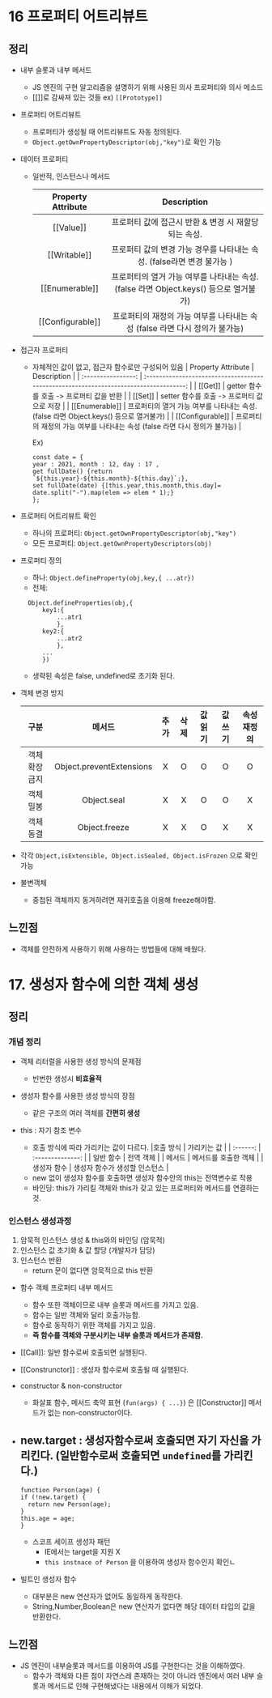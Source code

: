 # 16 프로퍼티 어트리뷰트

## 정리

- 내부 슬롯과 내부 메서드
  - JS 엔진의 구현 알고리즘을 설명하기 위해 사용된 의사 프로퍼티와 의사 메소드
  - [[]]로 감싸져 있는 것들 ex) `[[Prototype]]`
- 프로퍼티 어트리뷰트
  - 프로퍼티가 생성될 때 어트리뷰트도 자동 정의된다.
  - `Object.getOwnPropertyDescriptor(obj,"key")`로 확인 가능
- 데이터 프로퍼티

  - 일반적, 인스턴스나 메서드

    | Property Attribute |                                      Description                                      |
    | :----------------: | :-----------------------------------------------------------------------------------: |
    |     [[Value]]      |                 프로퍼티 값에 접근시 반환 & 변경 시 재할당되는 속성.                  |
    |    [[Writable]]    |        프로퍼티 값의 변경 가능 경우를 나타내는 속성. (false라면 변경 불가능 )         |
    |   [[Enumerable]]   | 프로퍼티의 열거 가능 여부를 나타내는 속성. (false 라면 Object.keys() 등으로 열거불가) |
    |  [[Configurable]]  |      프로퍼티의 재정의 가능 여부를 나타내는 속성 (false 라면 다시 정의가 불가능)      |

- 접근자 프로퍼티

  - 자체적인 값이 없고, 접근자 함수로만 구성되어 있음
    | Property Attribute | Description |
    | :----------------: | :-----------------------------------------------------------------------------------: |
    | [[Get]] | getter 함수를 호출 -> 프로퍼티 값을 반환 |
    | [[Set]] | setter 함수를 호출 -> 프로퍼티 값으로 저장 |
    | [[Enumerable]] | 프로퍼티의 열거 가능 여부를 나타내는 속성. (false 라면 Object.keys() 등으로 열거불가) |
    | [[Configurable]] | 프로퍼티의 재정의 가능 여부를 나타내는 속성 (false 라면 다시 정의가 불가능) |

    Ex)

    ```
    const date = {
    year : 2021, month : 12, day : 17 ,
    get fullDate() {return `${this.year}-${this.month}-${this.day}`;},
    set fullDate(date) {[this.year,this.month,this.day]= date.split("-").map(elem => elem * 1);}
    };
    ```

- 프로퍼티 어트리뷰트 확인
  - 하나의 프로퍼티: `Object.getOwnPropertyDescriptor(obj,"key")`
  - 모든 프로퍼티: `Object.getOwnPropertyDescriptors(obj)`
- 프로퍼티 정의
  - 하나: `Object.defineProperty(obj,key,{ ...atr})`
  - 전체:
  ```
    Object.defineProperties(obj,{
        key1:{
            ...atr1
            },
        key2:{
            ...atr2
            },
        ...
        })
  ```
  - 생략된 속성은 false, undefined로 초기화 된다.
- 객체 변경 방지

  |     구분      |          메서드          | 추가 | 삭제 | 값 읽기 | 값 쓰기 | 속성 재정의 |
  | :-----------: | :----------------------: | :--: | :--: | :-----: | :-----: | :---------: |
  | 객체 확장금지 | Object.preventExtensions |  X   |  O   |    O    |    O    |      O      |
  |   객체 밀봉   |       Object.seal        |  X   |  X   |    O    |    O    |      X      |
  |   객체 동결   |      Object.freeze       |  X   |  X   |    O    |    X    |      X      |

- 각각 `Object,isExtensible, Object.isSealed, Object.isFrozen` 으로 확인 가능

- 불변객체
  - 중첩된 객체까지 동겨하려면 재귀호출을 이용해 freeze해야함.

## 느낀점

- 객체를 안전하게 사용하기 위해 사용하는 방법들에 대해 배웠다.

# 17. 생성자 함수에 의한 객체 생성

## 정리

### 개념 정리

- 객체 리터럴을 사용한 생성 방식의 문제점
  - 빈번한 생성시 **비효율적**
- 생성자 함수를 사용한 생성 방식의 장점

  - 같은 구조의 여러 객체를 **간편히 생성**

- this : 자기 참조 변수

  - 호출 방식에 따라 가리키는 값이 다르다.
    |호출 방식 | 가리키는 값 |
    | :------: | :--------------: |
    | 일반 함수 | 전역 객체 |
    | 메서드 | 메서드를 호출한 객체 |
    | 생성자 함수 | 생성자 함수가 생성할 인스턴스 |
  - new 없이 생성자 함수를 호출하면 생성자 함수안의 this는 전역변수로 작용
  - 바인딩: this가 가리킬 객체와 this가 갖고 있는 프로퍼티와 메서드를 연결하는 것.

### 인스턴스 생성과정

1. 암묵적 인스턴스 생성 & this와의 바인딩 (암묵적)
2. 인스턴스 값 초기화 & 값 할당 (개발자가 담당)
3. 인스턴스 반환
   - return 문이 없다면 암묵적으로 this 반환

- 함수 객체 프로퍼티 내부 메서드

  - 함수 또한 객체이므로 내부 슬롯과 메서드를 가지고 있음.
  - 함수는 일반 객체와 달리 호출가능함.
  - 함수로 동작하기 위한 객체를 가지고 있음.
  - **즉 함수를 객체와 구분시키는 내부 슬롯과 메서드가 존재함.**

- [[Call]]: 일반 함수로써 호출되면 실행된다.
- [[Construnctor]] : 생성자 함수로써 호출될 때 실행된다.

- constructor & non-constructor
  - 화살표 함수, 메서드 축약 표현 (`fun(args) { ...}`) 은 [[Constructor]] 메서드가 없는 non-constructor이다.
- ## new.target : 생성자함수로써 호출되면 자기 자신을 가리킨다. (일반함수로써 호출되면 `undefined`를 가리킨다.)

  ```
  function Person(age) {
  if (!new.target) {
    return new Person(age);
  }
  this.age = age;
  }
  ```

  - 스코프 세이프 생성자 패턴
    - IE에서는 target을 지원 X
    - `this instnace of Person` 을 이용하여 생성자 함수인지 확인ㄴ

- 빌트인 생성자 함수
  - 대부분은 new 연산자가 없어도 동일하게 동작한다.
  - String,Number,Boolean은 new 연산자가 없다면 해당 데이터 타입의 값을 반환한다.

## 느낀점

- JS 엔진이 내부슬롯과 메서드를 이용하여 JS를 구현한다는 것을 이해하였다.
  - 함수가 객체와 다른 점이 자연스레 존재하는 것이 아니라 엔진에서 여러 내부 슬롯과 메서드로 인해 구현해냈다는 내용에서 이해가 되었다.
